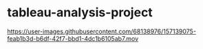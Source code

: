 # tableau-analysis-project


https://user-images.githubusercontent.com/68138976/157139075-feab1b3d-b6df-42f7-bbd1-4dc1b6105ab7.mov


